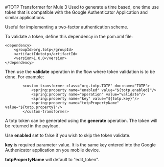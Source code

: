 #TOTP Transformer for Mule 3
Used to generate a time based, one time use token that is compatible with the Google Authenticator Application and similar applications.

Useful for implementing a two-factor authentication scheme.

To validate a token, define this dependency in the pom.xml file:

```
<dependency>
	<groupId>org.totp</groupId>
	<artifactId>totp</artifactId>
	<version>1.0.0</version>
</dependency>
```

Then use the **validate** operation in the flow where token validation is to be done. For example:

```
        <custom-transformer class="org.totp.TOTP" doc:name="TOTP">
            <spring:property name="enabled" value="${totp.enabled}"/>
            <spring:property name="operation" value="validate"/>
            <spring:property name="key" value="${totp.key}"/>
            <spring:property name="totpPropertyName" value="${totp.property}"/>
        </custom-transformer>
```

A totp token can be generated using the **generate** operation. The token will be returned in the payload.

Use **enabled** set to false if you wish to skip the token validate.

**key** is required parameter value. It is the same key entered into the Google Authenicator application on you mobile device.

**totpPropertyName** will default to "edit_token".
